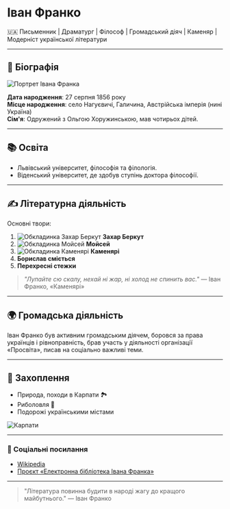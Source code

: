 # Іван Франко

🇺🇦 Письменник | Драматург | Філософ | Громадський діяч | Каменяр | Модерніст української літератури

---

## 📜 Біографія
![Портрет Івана Франка](./images/franko.jpg)

**Дата народження**: 27 серпня 1856 року  
**Місце народження**: село Нагуєвичі, Галичина, Австрійська імперія (нині Україна)  
**Сім'я**: Одружений з Ольгою Хоружинською, мав чотирьох дітей.  

---

## 📚 Освіта
- Львівський університет, філософія та філологія.
- Віденський університет, де здобув ступінь доктора філософії.

---

## ✍️ Літературна діяльність
Основні твори:

1. ![Обкладинка Захар Беркут](./images/zahar_berkut.jpg) **Захар Беркут**
2. ![Обкладинка Мойсей](./images/moysey.jpg) **Мойсей**
3. ![Обкладинка Каменярі](./images/kamenyari.jpg) **Каменярі**
4. **Борислав сміється**
5. **Перехресні стежки**

> _"Лупайте сю скалу, нехай ні жар, ні холод не спинить вас."_ — Іван Франко, «Каменярі»

---

## 🌍 Громадська діяльність
Іван Франко був активним громадським діячем, боровся за права українців і рівноправність, брав участь у діяльності організації «Просвіта», писав на соціально важливі теми.

---

## 🌄 Захоплення
- Природа, походи в Карпати 🏞️
- Риболовля 🎣
- Подорожі українськими містами

![Карпати](./images/karpaty.jpg)

---

### 🔗 Соціальні посилання
- [Wikipedia](https://uk.wikipedia.org/wiki/Іван_Франко)
- [Проєкт «Електронна бібліотека Івана Франка»](https://franko.lnu.edu.ua/)

---

> "Література повинна будити в народі жагу до кращого майбутнього." — Іван Франко
